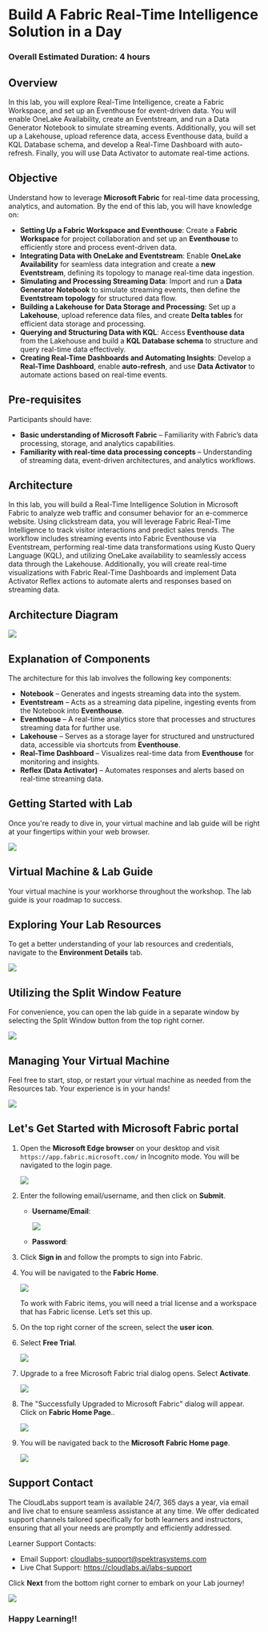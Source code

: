 # Build A Fabric Real-Time Intelligence Solution in a Day 

### Overall Estimated Duration: 4 hours

## Overview

In this lab, you will explore Real-Time Intelligence, create a Fabric Workspace, and set up an Eventhouse for event-driven data. You will enable OneLake Availability, create an Eventstream, and run a Data Generator Notebook to simulate streaming events. Additionally, you will set up a Lakehouse, upload reference data, access Eventhouse data, build a KQL Database schema, and develop a Real-Time Dashboard with auto-refresh. Finally, you will use Data Activator to automate real-time actions.

## Objective  

Understand how to leverage **Microsoft Fabric** for real-time data processing, analytics, and automation. By the end of this lab, you will have knowledge on:  

- **Setting Up a Fabric Workspace and Eventhouse**: Create a **Fabric Workspace** for project collaboration and set up an **Eventhouse** to efficiently store and process event-driven data.  
- **Integrating Data with OneLake and Eventstream**: Enable **OneLake Availability** for seamless data integration and create a **new Eventstream**, defining its topology to manage real-time data ingestion.  
- **Simulating and Processing Streaming Data**: Import and run a **Data Generator Notebook** to simulate streaming events, then define the **Eventstream topology** for structured data flow.  
- **Building a Lakehouse for Data Storage and Processing**: Set up a **Lakehouse**, upload reference data files, and create **Delta tables** for efficient data storage and processing.  
- **Querying and Structuring Data with KQL**: Access **Eventhouse data** from the Lakehouse and build a **KQL Database schema** to structure and query real-time data effectively.  
- **Creating Real-Time Dashboards and Automating Insights**: Develop a **Real-Time Dashboard**, enable **auto-refresh**, and use **Data Activator** to automate actions based on real-time events.  

## Pre-requisites

Participants should have:  

- **Basic understanding of Microsoft Fabric** – Familiarity with Fabric’s data processing, storage, and analytics capabilities.  
- **Familiarity with real-time data processing concepts** – Understanding of streaming data, event-driven architectures, and analytics workflows.  

## Architecture

In this lab, you will build a Real-Time Intelligence Solution in Microsoft Fabric to analyze web traffic and consumer behavior for an e-commerce website. Using clickstream data, you will leverage Fabric Real-Time Intelligence to track visitor interactions and predict sales trends. The workflow includes streaming events into Fabric Eventhouse via Eventstream, performing real-time data transformations using Kusto Query Language (KQL), and utilizing OneLake availability to seamlessly access data through the Lakehouse. Additionally, you will create real-time visualizations with Fabric Real-Time Dashboards and implement Data Activator Reflex actions to automate alerts and responses based on streaming data.

## Architecture Diagram

![](media/architecture.png)

## Explanation of Components

The architecture for this lab involves the following key components:

- **Notebook** – Generates and ingests streaming data into the system.  
- **Eventstream** – Acts as a streaming data pipeline, ingesting events from the Notebook into **Eventhouse**.  
- **Eventhouse** – A real-time analytics store that processes and structures streaming data for further use.  
- **Lakehouse** – Serves as a storage layer for structured and unstructured data, accessible via shortcuts from **Eventhouse**.  
- **Real-Time Dashboard** – Visualizes real-time data from **Eventhouse** for monitoring and insights.  
- **Reflex (Data Activator)** – Automates responses and alerts based on real-time streaming data.  

## Getting Started with Lab
Once you're ready to dive in, your virtual machine and lab guide will be right at your fingertips within your web browser.

![](media/getting-started-1.png)

## Virtual Machine & Lab Guide
Your virtual machine is your workhorse throughout the workshop. The lab guide is your roadmap to success.

## Exploring Your Lab Resources
To get a better understanding of your lab resources and credentials, navigate to the **Environment Details** tab.

![](media/getting-started-2.png)

## Utilizing the Split Window Feature
For convenience, you can open the lab guide in a separate window by selecting the Split Window button from the top right corner.

![](media/getting-started-3.png)

## Managing Your Virtual Machine
Feel free to start, stop, or restart your virtual machine as needed from the Resources tab. Your experience is in your hands!

![](media/getting-started-5.png)

## Let's Get Started with Microsoft Fabric portal
 
1. Open the **Microsoft Edge browser** on your desktop and visit `https://app.fabric.microsoft.com/` in Incognito mode. You will be navigated to the login page.

    ![](media/image029.png)


1. Enter the following email/username, and then click on **Submit**.  

    - **Username/Email**:<inject key="AzureAdUserEmail"></inject>

      ![](media/image6.png)

    - **Password**:<inject key="AzureAdUserPassword"></inject> 

1. Click **Sign in** and follow the prompts to sign into Fabric.

1. You will be navigated to the **Fabric Home**.

    ![](media/image10upd.png)

    To work with Fabric items, you will need a trial license and a workspace that has Fabric license. Let’s set this up.

1. On the top right corner of the screen, select the **user** **icon**.

1. Select **Free Trial**.

    ![](media/image11upd1.png)

1. Upgrade to a free Microsoft Fabric trial dialog opens. Select **Activate**.

    ![](media/image12upd1.png)

1. The "Successfully Upgraded to Microsoft Fabric" dialog will appear. Click on **Fabric Home Page**..  

   ![](media/fabrichome_1.png)

1. You will be navigated back to the **Microsoft** **Fabric Home page**.

    ![](media/image10upd.png)

## Support Contact

The CloudLabs support team is available 24/7, 365 days a year, via email and live chat to ensure seamless assistance at any time. We offer dedicated support channels tailored specifically for both learners and instructors, ensuring that all your needs are promptly and efficiently addressed.

Learner Support Contacts:

- Email Support: cloudlabs-support@spektrasystems.com
- Live Chat Support: https://cloudlabs.ai/labs-support

Click **Next** from the bottom right corner to embark on your Lab journey!

![](media/up4.png)

### Happy Learning!!

